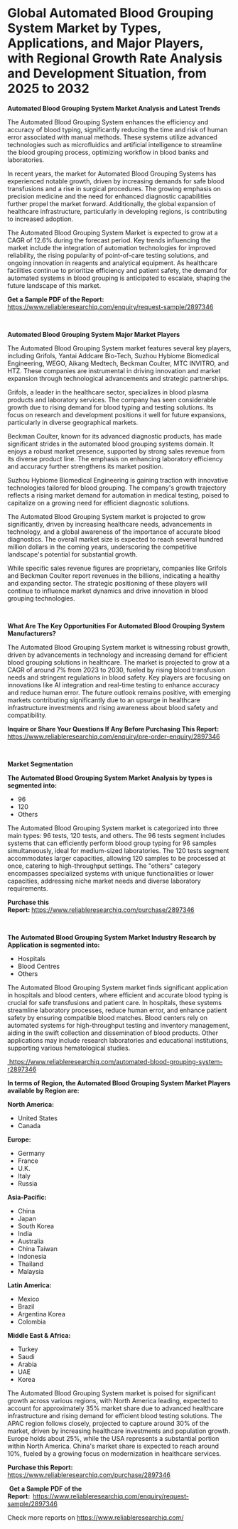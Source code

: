 <p><h1>Global Automated Blood Grouping System Market by Types, Applications, and Major Players, with Regional Growth Rate Analysis and Development Situation, from 2025 to 2032</h1></p><p><strong>Automated Blood Grouping System Market Analysis and Latest Trends</strong></p>
<p><p>The Automated Blood Grouping System enhances the efficiency and accuracy of blood typing, significantly reducing the time and risk of human error associated with manual methods. These systems utilize advanced technologies such as microfluidics and artificial intelligence to streamline the blood grouping process, optimizing workflow in blood banks and laboratories.</p><p>In recent years, the market for Automated Blood Grouping Systems has experienced notable growth, driven by increasing demands for safe blood transfusions and a rise in surgical procedures. The growing emphasis on precision medicine and the need for enhanced diagnostic capabilities further propel the market forward. Additionally, the global expansion of healthcare infrastructure, particularly in developing regions, is contributing to increased adoption.</p><p>The Automated Blood Grouping System Market is expected to grow at a CAGR of 12.6% during the forecast period. Key trends influencing the market include the integration of automation technologies for improved reliability, the rising popularity of point-of-care testing solutions, and ongoing innovation in reagents and analytical equipment. As healthcare facilities continue to prioritize efficiency and patient safety, the demand for automated systems in blood grouping is anticipated to escalate, shaping the future landscape of this market.</p></p>
<p><strong>Get a Sample PDF of the Report:&nbsp;</strong> <a href="https://www.reliableresearchiq.com/enquiry/request-sample/2897346?utm_campaign=2293&utm_medium=2&utm_source=Github&utm_content=ia&utm_term=15032025&utm_id=automated-blood-grouping-system">https://www.reliableresearchiq.com/enquiry/request-sample/2897346</a></p>
<p>&nbsp;</p>
<p><strong>Automated Blood Grouping System Major Market Players</strong></p>
<p><p>The Automated Blood Grouping System market features several key players, including Grifols, Yantai Addcare Bio-Tech, Suzhou Hybiome Biomedical Engineering, WEGO, Aikang Medtech, Beckman Coulter, MTC INVITRO, and HTZ. These companies are instrumental in driving innovation and market expansion through technological advancements and strategic partnerships.</p><p>Grifols, a leader in the healthcare sector, specializes in blood plasma products and laboratory services. The company has seen considerable growth due to rising demand for blood typing and testing solutions. Its focus on research and development positions it well for future expansions, particularly in diverse geographical markets.</p><p>Beckman Coulter, known for its advanced diagnostic products, has made significant strides in the automated blood grouping systems domain. It enjoys a robust market presence, supported by strong sales revenue from its diverse product line. The emphasis on enhancing laboratory efficiency and accuracy further strengthens its market position.</p><p>Suzhou Hybiome Biomedical Engineering is gaining traction with innovative technologies tailored for blood grouping. The company's growth trajectory reflects a rising market demand for automation in medical testing, poised to capitalize on a growing need for efficient diagnostic solutions.</p><p>The Automated Blood Grouping System market is projected to grow significantly, driven by increasing healthcare needs, advancements in technology, and a global awareness of the importance of accurate blood diagnostics. The overall market size is expected to reach several hundred million dollars in the coming years, underscoring the competitive landscape's potential for substantial growth.</p><p>While specific sales revenue figures are proprietary, companies like Grifols and Beckman Coulter report revenues in the billions, indicating a healthy and expanding sector. The strategic positioning of these players will continue to influence market dynamics and drive innovation in blood grouping technologies.</p></p>
<p>&nbsp;</p>
<p><strong>What Are The Key Opportunities For Automated Blood Grouping System Manufacturers?</strong></p>
<p><p>The Automated Blood Grouping System market is witnessing robust growth, driven by advancements in technology and increasing demand for efficient blood grouping solutions in healthcare. The market is projected to grow at a CAGR of around 7% from 2023 to 2030, fueled by rising blood transfusion needs and stringent regulations in blood safety. Key players are focusing on innovations like AI integration and real-time testing to enhance accuracy and reduce human error. The future outlook remains positive, with emerging markets contributing significantly due to an upsurge in healthcare infrastructure investments and rising awareness about blood safety and compatibility.</p></p>
<p><strong>Inquire or Share Your Questions If Any Before Purchasing This Report:</strong> <a href="https://www.reliableresearchiq.com/enquiry/pre-order-enquiry/2897346?utm_campaign=2293&utm_medium=2&utm_source=Github&utm_content=ia&utm_term=15032025&utm_id=automated-blood-grouping-system">https://www.reliableresearchiq.com/enquiry/pre-order-enquiry/2897346</a></p>
<p>&nbsp;</p>
<p><strong>Market Segmentation</strong></p>
<p><strong>The Automated Blood Grouping System Market Analysis by types is segmented into:</strong></p>
<p><ul><li>96</li><li>120</li><li>Others</li></ul></p>
<p><p>The Automated Blood Grouping System market is categorized into three main types: 96 tests, 120 tests, and others. The 96 tests segment includes systems that can efficiently perform blood group typing for 96 samples simultaneously, ideal for medium-sized laboratories. The 120 tests segment accommodates larger capacities, allowing 120 samples to be processed at once, catering to high-throughput settings. The "others" category encompasses specialized systems with unique functionalities or lower capacities, addressing niche market needs and diverse laboratory requirements.</p></p>
<p><strong>Purchase this Report:&nbsp;</strong><a href="https://www.reliableresearchiq.com/purchase/2897346?utm_campaign=2293&utm_medium=2&utm_source=Github&utm_content=ia&utm_term=15032025&utm_id=automated-blood-grouping-system">https://www.reliableresearchiq.com/purchase/2897346</a></p>
<p>&nbsp;</p>
<p><strong>The Automated Blood Grouping System Market Industry Research by Application is segmented into:</strong></p>
<p><ul><li>Hospitals</li><li>Blood Centres</li><li>Others</li></ul></p>
<p><p>The Automated Blood Grouping System market finds significant application in hospitals and blood centers, where efficient and accurate blood typing is crucial for safe transfusions and patient care. In hospitals, these systems streamline laboratory processes, reduce human error, and enhance patient safety by ensuring compatible blood matches. Blood centers rely on automated systems for high-throughput testing and inventory management, aiding in the swift collection and dissemination of blood products. Other applications may include research laboratories and educational institutions, supporting various hematological studies.</p></p>
<p><a href="https://www.reliableresearchiq.com/automated-blood-grouping-system-r2897346?utm_campaign=2293&utm_medium=2&utm_source=Github&utm_content=ia&utm_term=15032025&utm_id=automated-blood-grouping-system">&nbsp;https://www.reliableresearchiq.com/automated-blood-grouping-system-r2897346</a></p>
<p><strong>In terms of Region, the Automated Blood Grouping System Market Players available by Region are:</strong></p>
<p>
    <p> <strong> North America: </strong>
        <ul>
            <li>United States</li>
            <li>Canada</li>
        </ul>
        </p> 
    <p> <strong> Europe: </strong>
        <ul>
            <li>Germany</li>
            <li>France</li>
            <li>U.K.</li>
            <li>Italy</li>
            <li>Russia</li>
        </ul>
        </p> 
    <p> <strong> Asia-Pacific: </strong>
        <ul>
            <li>China</li>
            <li>Japan</li>
            <li>South Korea</li>
            <li>India</li>
            <li>Australia</li>
            <li>China Taiwan</li>
            <li>Indonesia</li>
            <li>Thailand</li>
            <li>Malaysia</li>
        </ul>
        </p> 
    <p> <strong> Latin America: </strong>
        <ul>
            <li>Mexico</li>
            <li>Brazil</li>
            <li>Argentina Korea</li>
            <li>Colombia</li>
        </ul>
        </p> 
    <p> <strong> Middle East & Africa: </strong>
        <ul>
            <li>Turkey</li>
            <li>Saudi</li>
            <li>Arabia</li>
            <li>UAE</li>
            <li>Korea</li>
        </ul>
    </p>
    </p>
<p><p>The Automated Blood Grouping System market is poised for significant growth across various regions, with North America leading, expected to account for approximately 35% market share due to advanced healthcare infrastructure and rising demand for efficient blood testing solutions. The APAC region follows closely, projected to capture around 30% of the market, driven by increasing healthcare investments and population growth. Europe holds about 25%, while the USA represents a substantial portion within North America. China's market share is expected to reach around 10%, fueled by a growing focus on modernization in healthcare services.</p></p>
<p><strong>Purchase this Report: </strong><a href="https://www.reliableresearchiq.com/purchase/2897346?utm_campaign=2293&utm_medium=2&utm_source=Github&utm_content=ia&utm_term=15032025&utm_id=automated-blood-grouping-system">https://www.reliableresearchiq.com/purchase/2897346</a></p>
<p>&nbsp;<strong>Get a Sample PDF of the Report:&nbsp;&nbsp;</strong><a href="https://www.reliableresearchiq.com/enquiry/request-sample/2897346?utm_campaign=2293&utm_medium=2&utm_source=Github&utm_content=ia&utm_term=15032025&utm_id=automated-blood-grouping-system">https://www.reliableresearchiq.com/enquiry/request-sample/2897346</a></p>
<p><strong></strong></p>
<p>Check more reports on <a href="https://www.reliableresearchiq.com/?utm_campaign=2293&utm_medium=2&utm_source=Github&utm_content=ia&utm_term=15032025&utm_id=automated-blood-grouping-system">https://www.reliableresearchiq.com/</a></p>